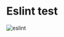 # Eslint test
![eslint](https://github.com/vprokashev/eslint-test/actions/workflows/eslint.yml/badge.svg)
